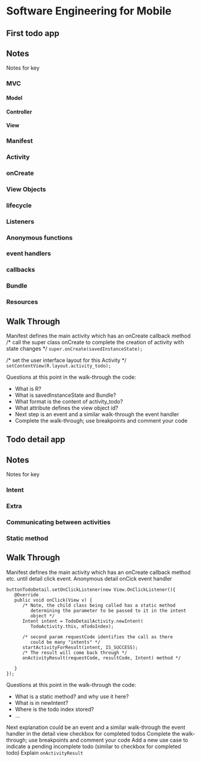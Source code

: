 # Software Engineering for Mobile


## First todo app
## Notes
Notes for key 

### MVC
#### Model

#### Controller

#### View


### Manifest


### Activity


### onCreate


### View Objects


### lifecycle


### Listeners


### Anonymous functions


### event handlers


### callbacks


### Bundle


### Resources


## Walk Through
Manifest defines the main activity which has an onCreate callback method
/* call the super class onCreate to complete the creation
of activity with state changes */
`super.onCreate(savedInstanceState);`

/* set the user interface layout for this Activity */
`setContentView(R.layout.activity_todo);`

Questions at this point in the walk-through the code:
- What is R?
- What is savedInstanceState and Bundle?
- What format is the content of activity_todo?
- What attribute defines the view object id?
- Next step is an event and a similar walk-through the event handler
- Complete the walk-through; use breakpoints and comment your code

## Todo detail app
## Notes
Notes for key 

### Intent


### Extra


### Communicating between activities


### Static method


## Walk Through
Manifest defines the main activity which has an onCreate callback method
etc. until detail click event.
Anonymous detail onCick event handler

```
buttonTodoDetail.setOnClickListener(new View.OnClickListener(){
   @Override
   public void onClick(View v) {
      /* Note, the child class being called has a static method 
         determining the parameter to be passed to it in the intent 
         object */
      Intent intent = TodoDetailActivity.newIntent(
         TodoActivity.this, mTodoIndex);

      /* second param requestCode identifies the call as there 
         could be many "intents" */
      startActivityForResult(intent, IS_SUCCESS);
      /* The result will come back through */
      onActivityResult(requestCode, resultCode, Intent) method */

   }
});
```

Questions at this point in the walk-through the code:
- What is a static method? and why use it here?
- What is in newIntent?
- Where is the todo index stored?
- …

Next explanation could be an event and a similar walk-through the event handler in the detail view checkbox for completed todos
Complete the walk-through; use breakpoints and comment your code
Add a new use case to indicate a pending incomplete todo (similar to checkbox for completed todo)
Explain `onActivityResult`